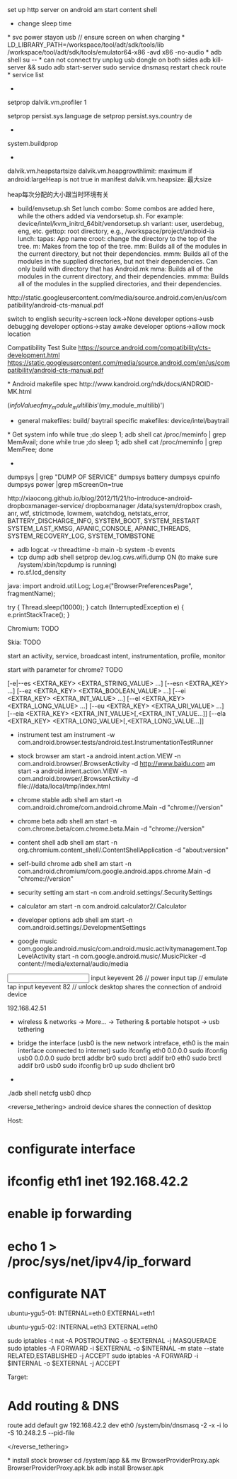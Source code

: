 <todo>
set up http server on android
am start content shell

* change sleep time
</todo>

<useful>
* svc power stayon usb // ensure screen on when charging
* LD_LIBRARY_PATH=/workspace/tool/adt/sdk/tools/lib /workspace/tool/adt/sdk/tools/emulator64-x86 -avd x86 -no-audio

</useful>


<general>
* adb shell su -- <cmd>
* can not connect
try unplug usb dongle on both sides
adb kill-server && sudo adb start-server
sudo service dnsmasq restart
check route
* service list

*
setprop dalvik.vm.profiler 1

setprop persist.sys.language de
setprop persist.sys.country de

*
system.buildprop

*
dalvik.vm.heapstartsize
dalvik.vm.heapgrowthlimit: maximum if android:largeHeap is not true in manifest
dalvik.vm.heapsize: 最大size

heap每次分配的大小跟当时环境有关

* build/envsetup.sh
Set lunch combo: Some combos are added here, while the others added via vendorsetup.sh. For example: device/intel/kvm_initrd_64bit/vendorsetup.sh
variant: user, userdebug, eng, etc.
gettop: root directory, e.g., /workspace/project/android-ia
lunch:
tapas: App name
croot: change the directory to the top of the tree.
m:       Makes from the top of the tree.
mm:      Builds all of the modules in the current directory, but not their dependencies.
mmm:     Builds all of the modules in the supplied directories, but not their dependencies. Can only build with directory that has Android.mk
mma:     Builds all of the modules in the current directory, and their dependencies.
mmma:    Builds all of the modules in the supplied directories, and their dependencies.



</general>


<cts>
http://static.googleusercontent.com/media/source.android.com/en/us/compatibility/android-cts-manual.pdf

switch to english
security->screen lock->None
developer options->usb debugging
developer options->stay awake
developer options->allow mock location


Compatibility Test Suite
https://source.android.com/compatibility/cts-development.html
https://static.googleusercontent.com/media/source.android.com/en/us/compatibility/android-cts-manual.pdf
</cts>

<makefile>
* Android makefile spec
http://www.kandroid.org/ndk/docs/ANDROID-MK.html

$(info Value of my_module_multilib is '$(my_module_multilib)')

* general makefiles: build/
  baytrail specific makefiles: device/intel/baytrail

</makefile>

<perf>
* Get system info
while true ;do sleep 1; adb shell cat /proc/meminfo | grep MemAvail; done
while true ;do sleep 1; adb shell cat /proc/meminfo | grep MemFree; done

*
dumpsys | grep "DUMP OF SERVICE"
dumpsys battery
dumpsys cpuinfo
dumpsys power |grep mScreenOn=true

</perf>

<debug>
<dropbox>
http://xiaocong.github.io/blog/2012/11/21/to-introduce-android-dropboxmanager-service/
dropboxmanager
/data/system/dropbox
crash, anr, wtf, strictmode, lowmem, watchdog, netstats_error, BATTERY_DISCHARGE_INFO, SYSTEM_BOOT, SYSTEM_RESTART
SYSTEM_LAST_KMSG, APANIC_CONSOLE, APANIC_THREADS, SYSTEM_RECOVERY_LOG, SYSTEM_TOMBSTONE
</dropbox>

* adb logcat -v threadtime -b main -b system -b events
* tcp dump
adb shell setprop dev.log.cws.wifi.dump ON (to make sure /system/xbin/tcpdump is running)
* ro.sf.lcd_density


java:
import android.util.Log;
Log.e("BrowserPreferencesPage", fragmentName);


try {
    Thread.sleep(10000);
} catch (InterruptedException e) {
    e.printStackTrace();
}


Chromium:
TODO

Skia:
TODO

</debug>


<am>
start an activity, service, broadcast intent, instrumentation, profile, monitor

start with parameter for chrome? TODO


[-e|--es <EXTRA_KEY> <EXTRA_STRING_VALUE> ...]
[--esn <EXTRA_KEY> ...]
[--ez <EXTRA_KEY> <EXTRA_BOOLEAN_VALUE> ...]
[--ei <EXTRA_KEY> <EXTRA_INT_VALUE> ...]
[--el <EXTRA_KEY> <EXTRA_LONG_VALUE> ...]
[--eu <EXTRA_KEY> <EXTRA_URI_VALUE> ...]
[--eia <EXTRA_KEY> <EXTRA_INT_VALUE>[,<EXTRA_INT_VALUE...]]
[--ela <EXTRA_KEY> <EXTRA_LONG_VALUE>[,<EXTRA_LONG_VALUE...]]

* instrument test
am instrument -w com.android.browser.tests/android.test.InstrumentationTestRunner

* stock browser
am start -a android.intent.action.VIEW -n com.android.browser/.BrowserActivity -d http://www.baidu.com
am start -a android.intent.action.VIEW -n com.android.browser/.BrowserActivity -d file:///data/local/tmp/index.html

* chrome stable
adb shell am start -n com.android.chrome/com.android.chrome.Main -d "chrome://version"

* chrome beta
adb shell am start -n com.chrome.beta/com.chrome.beta.Main -d "chrome://version"

* content shell
adb shell am start -n org.chromium.content_shell/.ContentShellApplication -d "about:version"

* self-build chrome
adb shell am start -n com.android.chromium/com.google.android.apps.chrome.Main -d "chrome://version"


* security setting
am start -n com.android.settings/.SecuritySettings

* calculator
am start -n com.android.calculator2/.Calculator

* developer options
adb shell am start -n com.android.settings/.DevelopmentSettings

* google music
com.google.android.music/com.android.music.activitymanagement.TopLevelActivity
start -n com.google.android.music/.MusicPicker -d content://media/external/audio/media

</am>

<pm>


</pm>

<input>
input keyevent 26 // power
input tap // emulate tap
input keyevent 82 // unlock

</input>

<tethering>
desktop shares the connection of android device

192.168.42.51

* wireless & networks -> More... -> Tethering & portable hotspot -> usb tethering
* bridge the interface (usb0 is the new network intreface, eth0 is the main interface connected to internet)
sudo ifconfig eth0 0.0.0.0
sudo ifconfig usb0 0.0.0.0
sudo brctl addbr br0
sudo brctl addif br0 eth0
sudo brctl addif br0 usb0
sudo ifconfig br0 up
sudo dhclient br0

*
./adb shell netcfg usb0 dhcp

<tethering>

<reverse_tethering>
android device shares the connection of desktop

Host:
# configurate interface
# ifconfig eth1 inet 192.168.42.2
# enable ip forwarding
# echo 1 > /proc/sys/net/ipv4/ip_forward
# configurate NAT

ubuntu-ygu5-01:
INTERNAL=eth0
EXTERNAL=eth1

ubuntu-ygu5-02:
INTERNAL=eth3
EXTERNAL=eth0

sudo iptables -t nat -A POSTROUTING -o $EXTERNAL -j MASQUERADE
sudo iptables -A FORWARD -i $EXTERNAL -o $INTERNAL -m state --state RELATED,ESTABLISHED -j ACCEPT
sudo iptables -A FORWARD -i $INTERNAL -o $EXTERNAL -j ACCEPT

Target:
# Add routing & DNS
route add default gw 192.168.42.2 dev eth0
/system/bin/dnsmasq -2 -x -i lo -S 10.248.2.5 --pid-file

</reverse_tethering>

<bkm>
* install stock browser
cd /system/app && mv BrowserProviderProxy.apk BrowserProviderProxy.apk.bk
adb install Browser.apk
</bkm>
